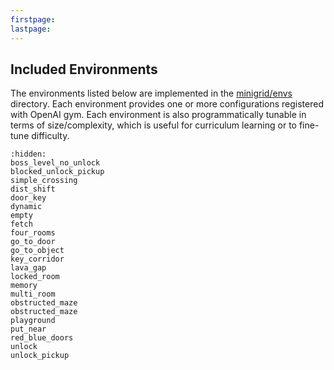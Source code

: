 ```yaml
---
firstpage:
lastpage:
---
```


## Included Environments

The environments listed below are implemented in the [minigrid/envs](/minigrid/envs) directory.
Each environment provides one or more configurations registered with OpenAI gym. Each environment
is also programmatically tunable in terms of size/complexity, which is useful for curriculum learning
or to fine-tune difficulty.

```{toctree}
:hidden:
boss_level_no_unlock
blocked_unlock_pickup
simple_crossing
dist_shift
door_key
dynamic
empty
fetch
four_rooms
go_to_door
go_to_object
key_corridor
lava_gap
locked_room
memory
multi_room
obstructed_maze
obstructed_maze
playground
put_near
red_blue_doors
unlock
unlock_pickup

```
